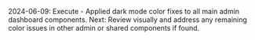 2024-06-09: Execute - Applied dark mode color fixes to all main admin dashboard components. Next: Review visually and address any remaining color issues in other admin or shared components if found.
